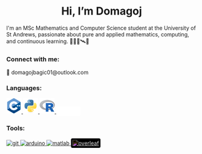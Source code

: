 <h1 align="center">Hi, I’m Domagoj </h1>

<p>
I'm an MSc Mathematics and Computer Science student at the University of St Andrews, passionate about pure and applied mathematics, computing, and continuous learning. 📐🔬🧬🛰️📖
</p>

<h3 align="left">Connect with me:</h3>
<p align="left">
 📧 domagojbagic01@outlook.com 
</p>

<h3 align="left">Languages:</h3>
<p align="left">
  <a href="https://www.w3schools.com/cpp/" target="_blank" rel="noreferrer">
    <img src="https://raw.githubusercontent.com/devicons/devicon/master/icons/cplusplus/cplusplus-original.svg" alt="cplusplus" width="40" height="40"/>
  </a>
  <a href="https://www.python.org" target="_blank" rel="noreferrer">
    <img src="https://raw.githubusercontent.com/devicons/devicon/master/icons/python/python-original.svg" alt="python" width="40" height="40"/>
  </a>
  <a href="https://www.r-project.org/" target="_blank" rel="noreferrer">
    <img src="https://raw.githubusercontent.com/devicons/devicon/master/icons/r/r-original.svg" alt="r" width="40" height="40"/>
  </a>
  <a href="https://www.latex-project.org/" target="_blank" rel="noreferrer">
    <img src="https://cdn.jsdelivr.net/npm/simple-icons@v15/icons/latex.svg"
         alt="LaTeX"
         width="40" height="40"
         style="filter: brightness(0) invert(1); background-color: white; border-radius: 4px; padding: 4px;"/>
  </a>
</p>

<h3 align="left">Tools:</h3>
<p align="left">
  <a href="https://git-scm.com/" target="_blank" rel="noreferrer">
    <img src="https://www.vectorlogo.zone/logos/git-scm/git-scm-icon.svg" alt="git" width="40" height="40"/>
  </a>
  <a href="https://www.arduino.cc/" target="_blank" rel="noreferrer">
    <img src="https://cdn.worldvectorlogo.com/logos/arduino-1.svg" alt="arduino" width="40" height="40"/>
  </a>
  <a href="https://www.mathworks.com/" target="_blank" rel="noreferrer">
    <img src="https://upload.wikimedia.org/wikipedia/commons/2/21/Matlab_Logo.png" alt="matlab" width="40" height="40"/>
  </a>
  <a href="https://www.overleaf.com/" target="_blank" rel="noreferrer">
    <img src="https://cdn.jsdelivr.net/npm/simple-icons@v15/icons/overleaf.svg" alt="overleaf" width="40" height="40" style="filter: invert(1); background-color: white; border-radius: 4px; padding: 4px;" />
  </a>
</p>



